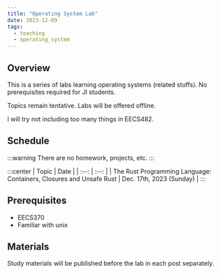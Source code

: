 ```yaml
---
title: "Operating System Lab"
date: 2023-12-09
tags:
  - teaching
  - operating_system
---
```


## Overview

This is a series of labs learning operating systems (related stuffs). No prerequisites required for JI students.

Topics remain tentative. Labs will be offered offline.

I will try not including too many things in EECS482.

## Schedule

:::warning
There are no homework, projects, etc.
:::

:::center
| Topic | Date |
| :--: | :--: |
| The Rust Programming Language: Containers, Closures and Unsafe Rust | Dec. 17th, 2023 (Sunday) |
:::


## Prerequisites

- EECS370
- Familiar with unix

## Materials

Study materials will be published before the lab in each post separately.
